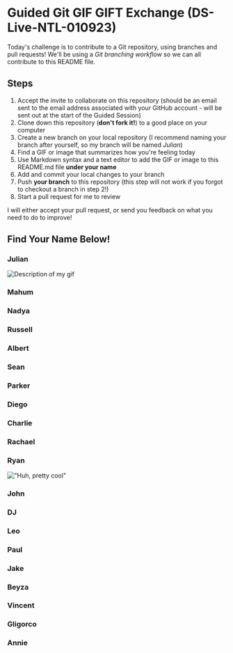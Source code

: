 # Guided Git GIF GIFT Exchange (DS-Live-NTL-010923)

Today's challenge is to contribute to a Git repository, using branches and pull requests! We'll be using a *Git branching workflow* so we can all contribute to this README file.

## Steps

1. Accept the invite to collaborate on this repository (should be an email sent to the email address associated with your GitHub account - will be sent out at the start of the Guided Session)
2. Clone down this repository (**don't fork it!**) to a good place on your computer
3. Create a new branch on your local repository (I recommend naming your branch after yourself, so my branch will be named _Julian_)
4. Find a GIF or image that summarizes how you're feeling today
5. Use Markdown syntax and a text editor to add the GIF or image to this README.md file **under your name**
6. Add and commit your local changes to your branch
7. Push **your branch** to this repository (this step will not work if you forgot to checkout a branch in step 2!)
8. Start a pull request for me to review

I will either accept your pull request, or send you feedback on what you need to do to improve!

## Find Your Name Below!

### Julian

![Description of my gif](https://media.giphy.com/media/vxCqvjvJqjJHW/giphy.gif)

### Mahum

### Nadya

### Russell

### Albert

### Sean

### Parker

### Diego

### Charlie

### Rachael

### Ryan

!["Huh, pretty cool"](https://media.giphy.com/media/XreQmk7ETCak0/giphy.gif)

### John

### DJ

### Leo

### Paul

### Jake

### Beyza

### Vincent

### Gligorco

### Annie
